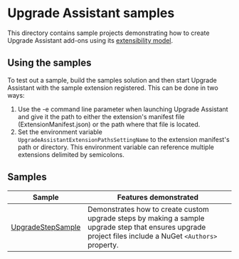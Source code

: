 # Upgrade Assistant samples

This directory contains sample projects demonstrating how to create Upgrade Assistant add-ons using its [extensibility model](../docs/extensibility.md).

## Using the samples

To test out a sample, build the samples solution and then start Upgrade Assistant with the sample extension registered. This can be done in two ways:

1. Use the -e command line parameter when launching Upgrade Assistant and give it the path to either the extension's manifest file (ExtensionManifest.json) or the path where that file is located.
1. Set the environment variable `UpgradeAssistantExtensionPathsSettingName` to the extension manifest's path or directory. This environment variable can reference multiple extensions delimited by semicolons.

## Samples

| Sample | Features demonstrated |
| ------ | --------------------- |
| [UpgradeStepSample](./UpgradeStepSample) | Demonstrates how to create custom upgrade steps by making a sample upgrade step that ensures upgrade project files include a NuGet `<Authors>` property. |